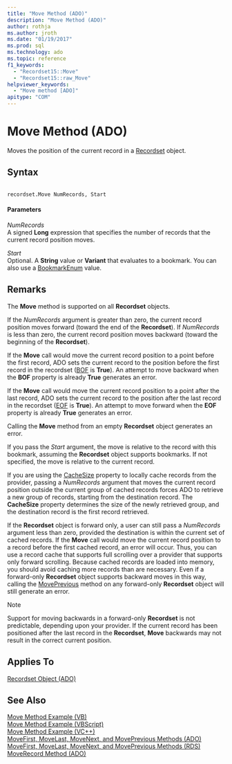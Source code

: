 ```yaml
---
title: "Move Method (ADO)"
description: "Move Method (ADO)"
author: rothja
ms.author: jroth
ms.date: "01/19/2017"
ms.prod: sql
ms.technology: ado
ms.topic: reference
f1_keywords:
  - "Recordset15::Move"
  - "Recordset15::raw_Move"
helpviewer_keywords:
  - "Move method [ADO]"
apitype: "COM"
---
```

# Move Method (ADO)
Moves the position of the current record in a [Recordset](./recordset-object-ado.md) object.  
  
## Syntax  
  
```  
  
recordset.Move NumRecords, Start  
```  
  
#### Parameters  
 *NumRecords*  
 A signed **Long** expression that specifies the number of records that the current record position moves.  
  
 *Start*  
 Optional. A **String** value or **Variant** that evaluates to a bookmark. You can also use a [BookmarkEnum](./bookmarkenum.md) value.  
  
## Remarks  
 The **Move** method is supported on all **Recordset** objects.  
  
 If the *NumRecords* argument is greater than zero, the current record position moves forward (toward the end of the **Recordset**). If *NumRecords* is less than zero, the current record position moves backward (toward the beginning of the **Recordset**).  
  
 If the **Move** call would move the current record position to a point before the first record, ADO sets the current record to the position before the first record in the recordset ([BOF](./bof-eof-properties-ado.md) is **True**). An attempt to move backward when the **BOF** property is already **True** generates an error.  
  
 If the **Move** call would move the current record position to a point after the last record, ADO sets the current record to the position after the last record in the recordset ([EOF](./bof-eof-properties-ado.md) is **True**). An attempt to move forward when the **EOF** property is already **True** generates an error.  
  
 Calling the **Move** method from an empty **Recordset** object generates an error.  
  
 If you pass the *Start* argument, the move is relative to the record with this bookmark, assuming the **Recordset** object supports bookmarks. If not specified, the move is relative to the current record.  
  
 If you are using the [CacheSize](./cachesize-property-ado.md) property to locally cache records from the provider, passing a *NumRecords* argument that moves the current record position outside the current group of cached records forces ADO to retrieve a new group of records, starting from the destination record. The **CacheSize** property determines the size of the newly retrieved group, and the destination record is the first record retrieved.  
  
 If the **Recordset** object is forward only, a user can still pass a *NumRecords* argument less than zero, provided the destination is within the current set of cached records. If the **Move** call would move the current record position to a record before the first cached record, an error will occur. Thus, you can use a record cache that supports full scrolling over a provider that supports only forward scrolling. Because cached records are loaded into memory, you should avoid caching more records than are necessary. Even if a forward-only **Recordset** object supports backward moves in this way, calling the [MovePrevious](./movefirst-movelast-movenext-and-moveprevious-methods-ado.md) method on any forward-only **Recordset** object will still generate an error.  
  
> [!NOTE]
>  Support for moving backwards in a forward-only **Recordset** is not predictable, depending upon your provider. If the current record has been positioned after the last record in the **Recordset**, **Move** backwards may not result in the correct current position.  
  
## Applies To  
 [Recordset Object (ADO)](./recordset-object-ado.md)  
  
## See Also  
 [Move Method Example (VB)](./move-method-example-vb.md)   
 [Move Method Example (VBScript)](./move-method-example-vbscript.md)   
 [Move Method Example (VC++)](./move-method-example-vc.md)   
 [MoveFirst, MoveLast, MoveNext, and MovePrevious Methods (ADO)](./movefirst-movelast-movenext-and-moveprevious-methods-ado.md)   
 [MoveFirst, MoveLast, MoveNext, and MovePrevious Methods (RDS)](../rds-api/movefirst-movelast-movenext-and-moveprevious-methods-rds.md)   
 [MoveRecord Method (ADO)](./moverecord-method-ado.md)